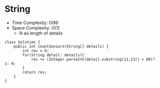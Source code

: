 # String
* Time Complexity: O(N)
* Space Complexity: O(1)
	* N as length of details
```
class Solution {
    public int countSeniors(String[] details) {
        int res = 0;
        for(String detail: details){
            res += (Integer.parseInt(detail.substring(11,13)) > 60)? 1: 0;
        }
        return res;
    }
}
```